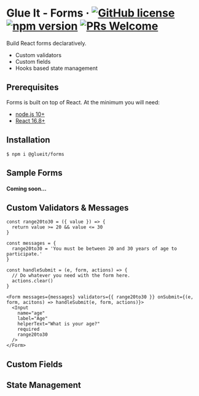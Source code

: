 # Glue It - Forms &middot; [![GitHub license](https://img.shields.io/badge/license-MIT-blue.svg)](https://github.com/jeffcd/forms/blob/master/LICENSE) [![npm version](https://img.shields.io/npm/v/react.svg?style=flat)](https://www.npmjs.com/package/@glueit/forms) [![PRs Welcome](https://img.shields.io/badge/PRs-welcome-brightgreen.svg)](https://github.com/jeffcd/forms/blob/master/CONTRIBUTING.md)

Build React forms declaratively.

- Custom validators
- Custom fields
- Hooks based state management

## Prerequisites

Forms is built on top of React. At the minimum you will need:

- [node.js 10+](https://nodejs.org)
- [React 16.8+](http://reactjs.org/)

## Installation

```
$ npm i @glueit/forms
```

## Sample Forms

#### Coming soon...

## Custom Validators & Messages

```
const range20to30 = ({ value }) => {
  return value >= 20 && value <= 30
}

const messages = {
  range20to30 = 'You must be between 20 and 30 years of age to participate.'
}

const handleSubmit = (e, form, actions) => {
  // Do whatever you need with the form here.
  actions.clear()
}

<Form messages={messages} validators={{ range20to30 }} onSubmit={(e, form, acitons) => handleSubmit(e, form, actions)}>
  <Input
    name="age"
    label="Age"
    helperText="What is your age?"
    required
    range20to30
  />
</Form>
```

## Custom Fields

## State Management

